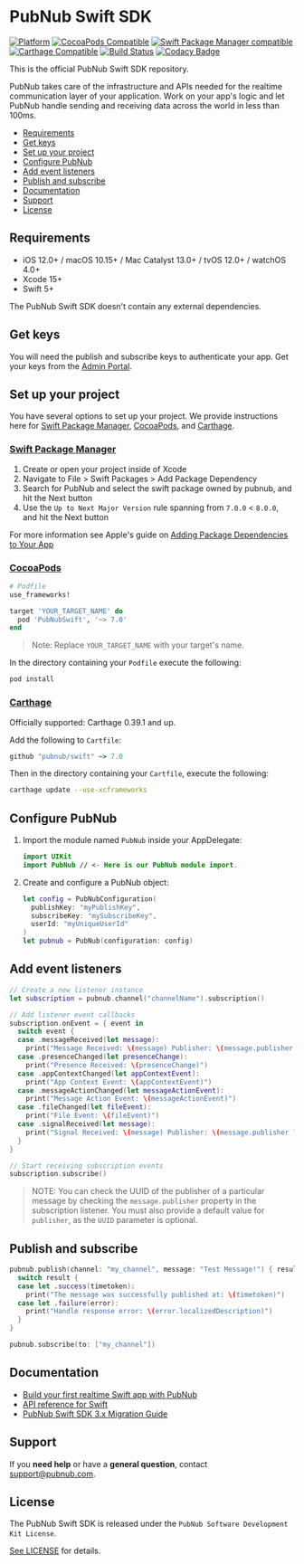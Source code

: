 # PubNub Swift SDK

[![Platform](https://img.shields.io/cocoapods/p/PubNubSwift.svg?style=flat)](https://img.shields.io/cocoapods/p/PubNubSwift.svg)
[![CocoaPods Compatible](https://img.shields.io/cocoapods/v/PubNubSwift.svg)](https://img.shields.io/cocoapods/v/PubNubSwift.svg)
[![Swift Package Manager compatible](https://img.shields.io/badge/Swift%20Package%20Manager-compatible-brightgreen.svg)](https://github.com/apple/swift-package-manager)
[![Carthage Compatible](https://img.shields.io/badge/Carthage-compatible-4BC51D.svg?style=flat)](https://github.com/Carthage/Carthage)
[![Build Status](https://travis-ci.org/pubnub/swift.svg?branch=master)](https://travis-ci.org/pubnub/swift)
[![Codacy Badge](https://app.codacy.com/project/badge/Grade/ea96a32a311944eaa09b4c452db4d397)](https://app.codacy.com?utm_source=gh&utm_medium=referral&utm_content=&utm_campaign=Badge_grade)

This is the official PubNub Swift SDK repository.

PubNub takes care of the infrastructure and APIs needed for the realtime communication layer of your application. Work on your app's logic and let PubNub handle sending and receiving data across the world in less than 100ms.

* [Requirements](#requirements)
* [Get keys](#get-keys)
* [Set up your project](#set-up-your-project)
* [Configure PubNub](#configure-pubnub)
* [Add event listeners](#add-event-listeners)
* [Publish and subscribe](#publish-and-subscribe)
* [Documentation](#documentation)
* [Support](#support)
* [License](#license)

## Requirements

* iOS 12.0+ / macOS 10.15+ / Mac Catalyst 13.0+ / tvOS 12.0+ / watchOS 4.0+
* Xcode 15+
* Swift 5+

The PubNub Swift SDK doesn't contain any external dependencies.

## Get keys

You will need the publish and subscribe keys to authenticate your app. Get your keys from the [Admin Portal](https://dashboard.pubnub.com/).

## Set up your project

You have several options to set up your project. We provide instructions here for [Swift Package Manager](#swift-package-manager), [CocoaPods](#cocoapods), and [Carthage](#carthage).

### [Swift Package Manager](https://github.com/apple/swift-package-manager)

1. Create or open your project inside of Xcode
1. Navigate to File > Swift Packages > Add Package Dependency
1. Search for PubNub and select the swift package owned by pubnub, and hit the Next button
1. Use the `Up to Next Major Version` rule spanning from `7.0.0` < `8.0.0`, and hit the Next button

For more information see Apple's guide on [Adding Package Dependencies to Your App](https://developer.apple.com/documentation/xcode/adding_package_dependencies_to_your_app)

### [CocoaPods](https://guides.cocoapods.org/using/using-cocoapods.html)

```ruby
# Podfile
use_frameworks!

target 'YOUR_TARGET_NAME' do
  pod 'PubNubSwift', '~> 7.0'
end
```

> Note: Replace `YOUR_TARGET_NAME` with your target's name.

In the directory containing your `Podfile` execute the following:

```bash
pod install
```

### [Carthage](https://github.com/Carthage/Carthage)

Officially supported: Carthage 0.39.1 and up.

Add the following to `Cartfile`:

```ruby
github "pubnub/swift" ~> 7.0
```

Then in the directory containing your `Cartfile`, execute the following:

```bash
carthage update --use-xcframeworks
```

## Configure PubNub

1. Import the module named `PubNub` inside your AppDelegate:

    ```swift
    import UIKit
    import PubNub // <- Here is our PubNub module import.
    ```

1. Create and configure a PubNub object:

    ```swift
    let config = PubNubConfiguration(
      publishKey: "myPublishKey",
      subscribeKey: "mySubscribeKey",
      userId: "myUniqueUserId"
    )
    let pubnub = PubNub(configuration: config)
    ```

## Add event listeners

```swift
// Create a new listener instance
let subscription = pubnub.channel("channelName").subscription()

// Add listener event callbacks
subscription.onEvent = { event in
  switch event {
  case .messageReceived(let message):
    print("Message Received: \(message) Publisher: \(message.publisher ?? "defaultUserID")")
  case .presenceChanged(let presenceChange):
    print("Presence Received: \(presenceChange)")
  case .appContextChanged(let appContextEvent):
    print("App Context Event: \(appContextEvent)")
  case .messageActionChanged(let messageActionEvent):
    print("Message Action Event: \(messageActionEvent)")
  case .fileChanged(let fileEvent):
    print("File Event: \(fileEvent)")
  case .signalReceived(let message):
    print("Signal Received: \(message) Publisher: \(message.publisher ?? "defaultUserID")")
  }
}

// Start receiving subscription events
subscription.subscribe()
```

> NOTE: You can check the UUID of the publisher of a particular message by checking the `message.publisher` property in the subscription listener. You must also provide a default value for `publisher`, as the `UUID` parameter is optional.

## Publish and subscribe

```swift
pubnub.publish(channel: "my_channel", message: "Test Message!") { result in
  switch result {
  case let .success(timetoken):
    print("The message was successfully published at: \(timetoken)")
  case let .failure(error):
    print("Handle response error: \(error.localizedDescription)")
  }
}

pubnub.subscribe(to: ["my_channel"])
```

## Documentation

* [Build your first realtime Swift app with PubNub](https://www.pubnub.com/docs/platform/quickstarts/swift)
* [API reference for Swift](https://www.pubnub.com/docs/swift-native/pubnub-swift-sdk)
* [PubNub Swift SDK 3.x Migration Guide](https://github.com/pubnub/swift/blob/master/Documentation/PubNub_3_0_Migration_Guide.md)

## Support

If you **need help** or have a **general question**, contact <support@pubnub.com>.

## License

The PubNub Swift SDK is released under the `PubNub Software Development Kit License`.

[See LICENSE](https://github.com/pubnub/swift/blob/master/LICENSE) for details.
